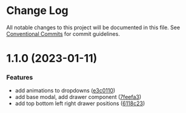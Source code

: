 # Change Log

All notable changes to this project will be documented in this file.
See [Conventional Commits](https://conventionalcommits.org) for commit guidelines.

# 1.1.0 (2023-01-11)


### Features

* add animations to dropdowns ([e3c0110](https://github.com/SergeyBondar93/liba/commit/e3c0110cd946075a135cffb12cc406610767a881))
* add base modal, add drawer component ([7feefa3](https://github.com/SergeyBondar93/liba/commit/7feefa3fd60a11d3438c13ac230d0c9fc34ca47b))
* add top bottom left right drawer positions ([6118c23](https://github.com/SergeyBondar93/liba/commit/6118c23d1e88943b54aeb3c81457e37e9541693c))
